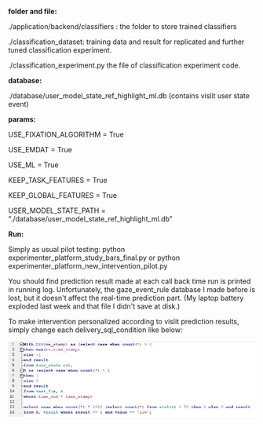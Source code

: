 **folder and file:**

./application/backend/classifiers :  the folder to store trained classifiers

./classification_dataset: training data and result for replicated and further tuned classification experiment.

./classification_experiment.py  the file of classification experiment code.


**database:**

./database/user_model_state_ref_highlight_ml.db (contains vislit user state event)


**params:**

USE_FIXATION_ALGORITHM = True

USE_EMDAT = True

USE_ML = True

KEEP_TASK_FEATURES = True

KEEP_GLOBAL_FEATURES = True

USER_MODEL_STATE_PATH = "./database/user_model_state_ref_highlight_ml.db"

**Run:**

Simply as usual pilot testing: python experimenter_platform_study_bars_final.py    or python experimenter_platform_new_intervention_pilot.py

You should find prediction result made at each call back time run is printed in running log.  Unfortunately, the gaze_event_rule database I made before is lost, but it doesn't affect the real-time prediction part. (My laptop battery exploded last week and that file I didn't save at disk.)

To make intervention personalized according to vislit prediction results, simply change each delivery_sql_condition like below:


![Image description](4.jpg)